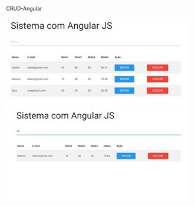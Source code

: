 CRUD-Angular

![alt text](https://github.com/acebeR/CRUD-Angular/blob/master/lib/imgs/pag1.jpg?raw=true)
![alt text](https://github.com/acebeR/CRUD-Angular/blob/master/lib/imgs/busc.jpg?raw=true)
